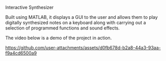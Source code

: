 Interactive Synthesizer

Built using MATLAB, it displays a GUI to the user and allows them to play digitally synthesized notes on a keyboard along with carrying out a selection of programmed functions and sound effects.

The video below is a demo of the project in action.

https://github.com/user-attachments/assets/d0fb678d-b2a8-44a3-93aa-f9a4cd6500a9

